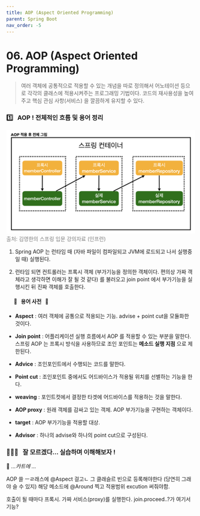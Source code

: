 ```yaml
---
title: AOP (Aspect Oriented Programming)
parent: Spring Boot
nav_order: -5
---
```


# 06. AOP (Aspect Oriented Programming)

> 여러 객체에 공통적으로 적용할 수 있는 개념을 따로 정의해서 어노테이션 등으로 각각의 클래스에 적용시켜주는 프로그래밍 기법이다. 코드의 재사용성을 높여주고 핵심 관심 사항(서비스) 을 깔끔하게 유지할 수 있다.

### 1️⃣ &nbsp; AOP ! 전체적인 흐름 및 용어 정리

 <img src="/assets/images/pages/cs/spring/04. AOP.png" />
 <span style="color: #808080">출처: 김영한의 스프링 입문 강의자료 (인프런)</span>

1. Spring AOP 는 런타임 때 (자바 파일이 컴파일되고 JVM에 로드되고 나서 실행중일 때) 실행된다.

2. 런타임 되면 컨트롤러는 프록시 객체 (부가기능을 정의한 객체이다. 편의상 가짜 객체라고 생각하면 이해가 잘 될 것 같다) 를 불러오고 join point 에서 부가기능을 실행시킨 뒤 진짜 객체를 호출한다.

#### &nbsp;&nbsp;&nbsp;&nbsp;&nbsp; 📗 &nbsp; 용어 사전 &nbsp; 📗

- **Aspect** : 여러 객체에 공통으로 적용되는 기능. advise + point cut을 모듈화한 것이다.

- **Join point** : 어플리케이션 실행 흐름에서 AOP 를 적용할 수 있는 부분을 말한다. 스프링 AOP 는 프록시 방식을 사용하므로 조인 포인트는 **메소드 실행 지점** 으로 제한된다.

- **Advice** : 조인포인트에서 수행되는 코드를 말한다.

- **Point cut** : 조인포인트 중에서도 어드바이스가 적용될 위치를 선별하는 기능을 한다.

- **weaving** : 포인트컷에서 결정한 타겟에 어드바이스를 적용하는 것을 말한다.

- **AOP proxy** : 원래 객체를 감싸고 있는 객체. AOP 부가기능을 구현하는 객체이다.

- **target** : AOP 부가기능을 적용할 대상.

- **Advisor** : 하나의 advise와 하나의 point cut으로 구성된다.

### 🙋🏻‍♀️ &nbsp; 잘 모르겠다... 실습하며 이해해보자 !

💭 _...카트에 ..._

AOP 쓸 ㅡㄹ래스에 @Aspect 걸고ㄴ
그 클래슬르 빈으로 등록해야한다 (당연히 그래야 슬 수 있지)
해당 메소드에 @Around 찍고 적용범위 excution 써줘야함.

호출이 될 때마다 프록시. 가짜 서비스(proxy)를 실행한다. join.proceed..?가 여기서 기능?
